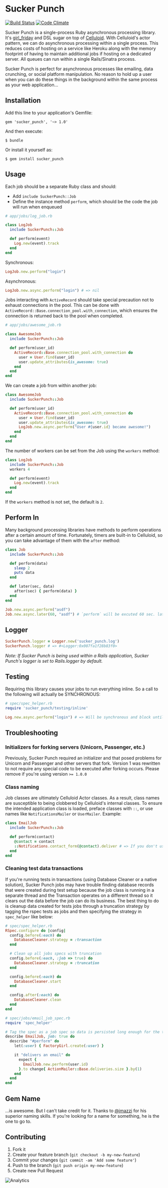 # Sucker Punch

[![Build Status](https://travis-ci.org/brandonhilkert/sucker_punch.png?branch=master)](https://travis-ci.org/brandonhilkert/sucker_punch)
[![Code Climate](https://codeclimate.com/github/brandonhilkert/sucker_punch.png)](https://codeclimate.com/github/brandonhilkert/sucker_punch)

Sucker Punch is a single-process Ruby asynchronous processing library. It's [girl_friday](https://github.com/mperham/girl_friday)  and DSL sugar on top of [Celluloid](https://github.com/celluloid/celluloid/). With Celluloid's actor pattern, we can do asynchronous processing within a single process. This reduces costs of hosting on a service like Heroku along with the memory footprint of having to maintain additional jobs if hosting on a dedicated server. All queues can run within a single Rails/Sinatra process.

Sucker Punch is perfect for asynchronous processes like emailing, data crunching, or social platform manipulation. No reason to hold up a user when you can do these things in the background within the same process as your web application...

## Installation

Add this line to your application's Gemfile:

    gem 'sucker_punch', '~> 1.0'

And then execute:

    $ bundle

Or install it yourself as:

    $ gem install sucker_punch

## Usage

Each job should be a separate Ruby class and should:

* Add `include SuckerPunch::Job`
* Define the instance method `perform`, which should be the code the job will run when enqueued


```Ruby
# app/jobs/log_job.rb

class LogJob
  include SuckerPunch::Job

  def perform(event)
    Log.new(event).track
  end
end
```

Synchronous:

```Ruby
LogJob.new.perform("login")
```

Asynchronous:

```Ruby
LogJob.new.async.perform("login") # => nil
```

Jobs interacting with `ActiveRecord` should take special precaution not to exhaust connections in the pool. This can be done with `ActiveRecord::Base.connection_pool.with_connection`, which ensures the connection is returned back to the pool when completed.

```Ruby
# app/jobs/awesome_job.rb

class AwesomeJob
  include SuckerPunch::Job

  def perform(user_id)
    ActiveRecord::Base.connection_pool.with_connection do
      user = User.find(user_id)
      user.update_attributes(is_awesome: true)
    end
  end
end
```

We can create a job from within another job:

```Ruby
class AwesomeJob
  include SuckerPunch::Job

  def perform(user_id)
    ActiveRecord::Base.connection_pool.with_connection do
      user = User.find(user_id)
      user.update_attributes(is_awesome: true)
      LogJob.new.async.perform("User #{user.id} became awesome!")
    end
  end
end
```

The number of workers can be set from the Job using the `workers` method:

```Ruby
class LogJob
  include SuckerPunch::Job
  workers 4

  def perform(event)
    Log.new(event).track
  end
end
```

If the `workers` method is not set, the default is `2`.

## Perform In

Many background processing libraries have methods to perform operations after a
certain amount of time. Fortunately, timers are built-in to Celluloid, so you
can take advantage of them with the `after` method:

``` ruby
class Job
  include SuckerPunch::Job

  def perform(data)
    sleep 2
    puts data
  end

  def later(sec, data)
    after(sec) { perform(data) }
  end
end

Job.new.async.perform("asdf")
Job.new.async.later(60, "asdf") # `perform` will be excuted 60 sec. later
```

## Logger

```Ruby
SuckerPunch.logger = Logger.new('sucker_punch.log')
SuckerPunch.logger # => #<Logger:0x007fa1f28b83f0>
```

_Note: If Sucker Punch is being used within a Rails application, Sucker Punch's logger
is set to Rails.logger by default._

## Testing

Requiring this library causes your jobs to run everything inline. So a call to the following will actually be SYNCHRONOUS:

```Ruby
# spec/spec_helper.rb
require 'sucker_punch/testing/inline'
```

```Ruby
Log.new.async.perform("login") # => Will be synchronous and block until job is finished
```

## Troubleshooting

### Initializers for forking servers (Unicorn, Passenger, etc.)

Previously, Sucker Punch required an initializer and that posed problems for
Unicorn and Passenger and other servers that fork.  Version 1 was rewritten to
not require any special code to be executed after forking occurs. Please remove
 if you're using version `>= 1.0.0`

### Class naming

Job classes are ultimately Celluloid Actor classes. As a result, class names
are susceptible to being clobbered by Celluloid's internal classes.  To ensure
the intended application class is loaded, preface classes with `::`, or use
names like `NotificationsMailer` or `UserMailer`. Example:

```Ruby
class EmailJob
  include SuckerPunch::Job

  def perform(contact)
    @contact = contact
    ::Notifications.contact_form(@contact).deliver # => If you don't use :: in this case, the notifications class from Celluloid will be loaded
  end
end
```

### Cleaning test data transactions

If you're running tests in transactions (using Database Cleaner or a native solution), Sucker Punch jobs may have trouble finding database records that were created during test setup because the job class is running in a separate thread and the Transaction operates on a different thread so it clears out the data before the job can do its business. The best thing to do is cleanup data created for tests jobs through a truncation strategy by tagging the rspec tests as jobs and then specifying the strategy in `spec_helper` like below:

```Ruby
# spec/spec_helper.rb
RSpec.configure do |config|
  config.before(:each) do
    DatabaseCleaner.strategy = :transaction
  end

  # Clean up all jobs specs with truncation
  config.before(:each, :job => true) do
    DatabaseCleaner.strategy = :truncation
  end

  config.before(:each) do
    DatabaseCleaner.start
  end

  config.after(:each) do
    DatabaseCleaner.clean
  end
end

# spec/jobs/email_job_spec.rb
require 'spec_helper'

# Tag the spec as a job spec so data is persisted long enough for the test
describe EmailJob, job: true do
  describe "#perform" do
    let(:user) { FactoryGirl.create(:user) }

    it "delivers an email" do
      expect {
        EmailJob.new.perform(user.id)
      }.to change{ ActionMailer::Base.deliveries.size }.by(1)
    end
  end
end
```

## Gem Name

...is awesome. But I can't take credit for it. Thanks to
[@jmazzi](https://twitter.com/jmazzi) for his superior naming skills. If you're
looking for a name for something, he is the one to go to.

## Contributing

1. Fork it
2. Create your feature branch (`git checkout -b my-new-feature`)
3. Commit your changes (`git commit -am 'Add some feature'`)
4. Push to the branch (`git push origin my-new-feature`)
5. Create new Pull Request

![Analytics](https://ga-beacon.appspot.com/UA-46785639-1/brandonhilkert/sucker_punch-README?pixel)

